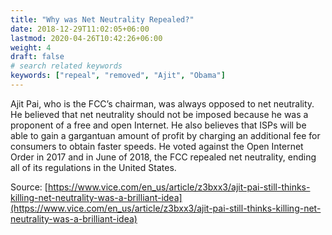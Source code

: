 ```yaml
---
title: "Why was Net Neutrality Repealed?"
date: 2018-12-29T11:02:05+06:00
lastmod: 2020-04-26T10:42:26+06:00
weight: 4
draft: false
# search related keywords
keywords: ["repeal", "removed", "Ajit", "Obama"]
---
```


Ajit Pai, who is the FCC’s chairman, was always opposed to net neutrality. He believed that net neutrality should not be imposed because he was a proponent of a free and open Internet. He also believes that ISPs will be able to gain a gargantuan amount of profit by charging an additional fee for consumers to obtain faster speeds. He voted against the Open Internet Order in 2017 and in June of 2018, the FCC repealed net neutrality, ending all of its regulations in the United States. 


Source: [https://www.vice.com/en_us/article/z3bxx3/ajit-pai-still-thinks-killing-net-neutrality-was-a-brilliant-idea](https://www.vice.com/en_us/article/z3bxx3/ajit-pai-still-thinks-killing-net-neutrality-was-a-brilliant-idea)